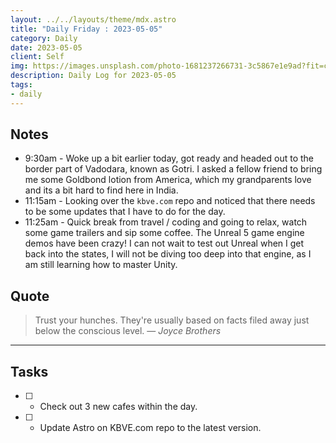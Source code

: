 ```yaml
---
layout: ../../layouts/theme/mdx.astro
title: "Daily Friday : 2023-05-05"
category: Daily
date: 2023-05-05
client: Self
img: https://images.unsplash.com/photo-1681237266731-3c5867e1e9ad?fit=crop&q=85&w=1400&h=700
description: Daily Log for 2023-05-05
tags:
- daily
---
```


## Notes

- 9:30am - Woke up a bit earlier today, got ready and headed out to the border part of Vadodara, known as Gotri. I asked a fellow friend to bring me some Goldbond lotion from America, which my grandparents love and its a bit hard to find here in India. 
- 11:15am - Looking over the `kbve.com` repo and noticed that there needs to be some updates that I have to do for the day. 
- 11:25am - Quick break from travel / coding and going to relax, watch some game trailers and sip some coffee. The Unreal 5 game engine demos have been crazy! I can not wait to test out Unreal when I get back into the states, I will not be diving too deep into that engine, as I am still learning how to master Unity. 

## Quote

> Trust your hunches. They're usually based on facts filed away just below the conscious level.
> — <cite>Joyce Brothers</cite>

---

## Tasks

- [ ] - Check out 3 new cafes within the day.
- [ ] - Update Astro on KBVE.com repo to the latest version.